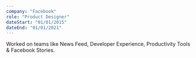 ```yaml
---
company: "Facebook"
role: "Product Designer"
dateStart: "01/01/2015"
dateEnd: "01/01/2021"
---
```


Worked on teams like News Feed, Developer Experience, Productivity Tools & Facebook Stories.
